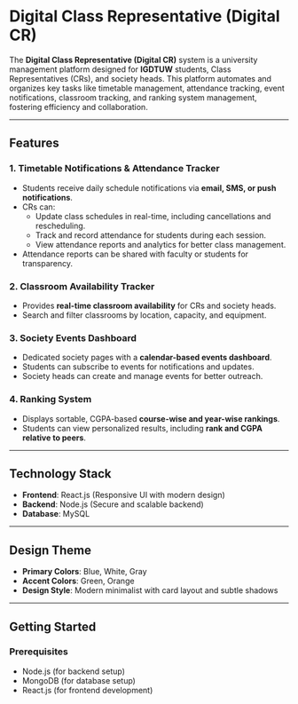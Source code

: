 # Digital Class Representative (Digital CR)

The **Digital Class Representative (Digital CR)** system is a university management platform designed for **IGDTUW** students, Class Representatives (CRs), and society heads. This platform automates and organizes key tasks like timetable management, attendance tracking, event notifications, classroom tracking, and ranking system management, fostering efficiency and collaboration.

---

## Features

### 1. **Timetable Notifications & Attendance Tracker**
- Students receive daily schedule notifications via **email, SMS, or push notifications**.
- CRs can:
  - Update class schedules in real-time, including cancellations and rescheduling.
  - Track and record attendance for students during each session.
  - View attendance reports and analytics for better class management.
- Attendance reports can be shared with faculty or students for transparency.

### 2. **Classroom Availability Tracker**
- Provides **real-time classroom availability** for CRs and society heads.
- Search and filter classrooms by location, capacity, and equipment.

### 3. **Society Events Dashboard**
- Dedicated society pages with a **calendar-based events dashboard**.
- Students can subscribe to events for notifications and updates.
- Society heads can create and manage events for better outreach.

### 4. **Ranking System**
- Displays sortable, CGPA-based **course-wise and year-wise rankings**.
- Students can view personalized results, including **rank and CGPA relative to peers**.

---

## Technology Stack

- **Frontend**: React.js (Responsive UI with modern design)
- **Backend**: Node.js (Secure and scalable backend)
- **Database**: MySQL
---

## Design Theme

- **Primary Colors**: Blue, White, Gray
- **Accent Colors**: Green, Orange
- **Design Style**: Modern minimalist with card layout and subtle shadows

---

## Getting Started

### Prerequisites
- Node.js (for backend setup)
- MongoDB (for database setup)
- React.js (for frontend development)

